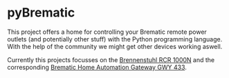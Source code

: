 # pyBrematic
This project offers a home for controlling your Brematic remote power outlets (and potentially other stuff) with the Python programming language. With the help of the community we might get other devices working aswell.

Currently this projects focusses on the [Brennenstuhl RCR 1000N](https://www.amazon.de/dp/B01BZW4SW2) and the corresponding [Brematic Home Automation Gateway GWY 433](https://www.brennenstuhl.com/index.php?module=products&index[products][action]=details&index[products][data][products_id]=11079).
